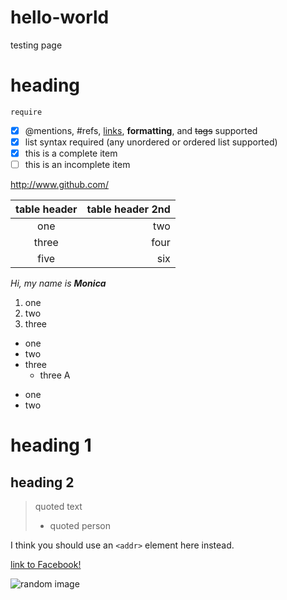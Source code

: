 # hello-world
testing page

# heading

`require` 

- [x] @mentions, #refs, [links](), **formatting**, and <del>tags</del> supported
- [x] list syntax required (any unordered or ordered list supported)
- [x] this is a complete item
- [ ] this is an incomplete item

http://www.github.com/ 

table header | table header 2nd
:-------:|------:
one | two
three | four
five | six

*Hi, my name is **Monica***
1. one
2. two
3. three

* one
* two 
* three
  * three A

- one
- two

# heading 1
## heading 2

> quoted text
>- quoted person

I think you should use an
`<addr>` element here instead.

[link to Facebook!](http://facebook.com) 

![random image](https://octodex.github.com/images/yaktocat.png)

